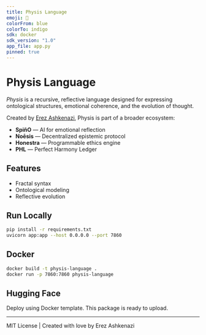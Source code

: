 ```yaml
---
title: Physis Language
emoji: 🧬
colorFrom: blue
colorTo: indigo
sdk: docker
sdk_version: "1.0"
app_file: app.py
pinned: true
---
```


# Physis Language

_Physis_ is a recursive, reflective language designed for expressing ontological structures, emotional coherence, and the evolution of thought.

Created by [Erez Ashkenazi](https://www.noesis-net.org), Physis is part of a broader ecosystem:

- **SpiñO** — AI for emotional reflection
- **Noēsis** — Decentralized epistemic protocol
- **Honestra** — Programmable ethics engine
- **PHL** — Perfect Harmony Ledger

## Features

- Fractal syntax
- Ontological modeling
- Reflective evolution

## Run Locally

```bash
pip install -r requirements.txt
uvicorn app:app --host 0.0.0.0 --port 7860
```

## Docker

```bash
docker build -t physis-language .
docker run -p 7860:7860 physis-language
```

## Hugging Face

Deploy using Docker template. This package is ready to upload.

---
MIT License | Created with love by Erez Ashkenazi
